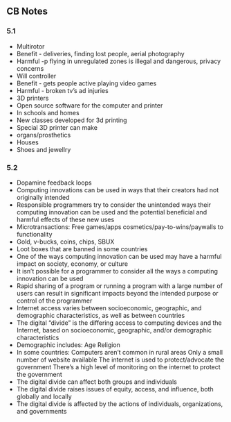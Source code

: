 ## CB Notes
### 5.1
* Multirotor
* Benefit - deliveries, finding lost people, aerial photography
* Harmful -p flying in unregulated zones is illegal and dangerous, privacy concerns
* Will controller
* Benefit - gets people active playing video games
* Harmful - broken tv’s ad injuries
* 3D printers
* Open source software for the computer and printer
* In schools and homes
* New classes developed for 3d printing
* Special 3D printer can make
* organs/prosthetics
* Houses
* Shoes and jewellry
### 5.2
* Dopamine feedback loops
* Computing innovations can be used in ways that their creators had not originally intended
* Responsible programmers try to consider the unintended ways their computing innovation can be used and the potential beneficial and harmful effects of these new uses
* Microtransactions:
Free games/apps
cosmetics/pay-to-wins/paywalls to functionality
* Gold, v-bucks, coins, chips, SBUX
* Loot boxes that are banned in some countries
* One of the ways computing innovation can be used may have a harmful impact on society, economy, or culture
* It isn’t possible for a programmer to consider all the ways a computing innovation can be used
* Rapid sharing of a program or running a program with a large number of users can result in significant impacts beyond the intended purpose or control of the programmer
* Internet access varies between socioeconomic, geographic, and demographic characteristics, as well as between countries
* The digital “divide” is the differing access to computing devices and the Internet, based on socioeconomic, geographic, and/or demographic characteristics
* Demographic includes:
Age
Religion
* In some countries:
Computers aren’t common in rural areas
Only a small number of website available
The internet is used to protect/advocate the government
There’s a high level of monitoring on the internet to protect the government
* The digital divide can affect both groups and individuals
* The digital divide raises issues of equity, access, and influence, both globally and locally
* The digital divide is affected by the actions of individuals, organizations, and governments
